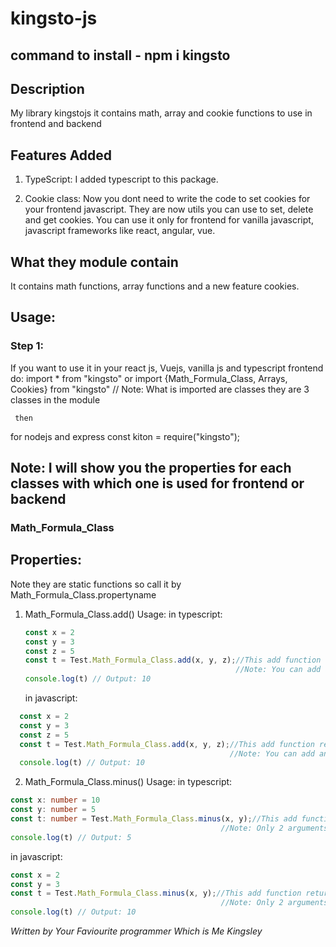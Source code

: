 # kingsto-js

## command to install - npm i kingsto

## Description
My library kingstojs it contains math, array and cookie functions to use in frontend and backend  

## Features Added
1. TypeScript: I added typescript to this package.

2. Cookie class: Now you dont need to write the code to set cookies for your frontend javascript. They are now utils you can use to set, delete and get cookies. You can use it only for frontend for vanilla javascript, javascript
frameworks like react, angular, vue. 

## What they module contain
It contains math functions, array functions and a new feature cookies. 

## Usage:
### Step 1:
If you want to use it in your react js, Vuejs, vanilla js and typescript frontend do:
import * from "kingsto"
      or
import {Math_Formula_Class, Arrays, Cookies} from "kingsto"  // Note: What is imported are classes they are 3 classes in the module
     
     then
for nodejs and express
const kiton = require("kingsto");

## Note: I will show you the properties for each classes with which one is used for frontend or backend

### Math_Formula_Class

## Properties:
Note they are static functions so call it by Math_Formula_Class.propertyname

1. Math_Formula_Class.add()
   Usage:
   in typescript:

   ```typescript
   const x = 2
   const y = 3
   const z = 5
   const t = Test.Math_Formula_Class.add(x, y, z);//This add function returns the total sum 
                                                  //Note: You can add an infinite amount of variable
   console.log(t) // Output: 10
   ```
   
   in javascript:

 ```javascript
   const x = 2
   const y = 3
   const z = 5
   const t = Test.Math_Formula_Class.add(x, y, z);//This add function returns the total sum
                                                  //Note: You can add an infinite amount of variable
   console.log(t) // Output: 10
   ```
   
   2. Math_Formula_Class.minus()
Usage:
   in typescript:

   ```typescript
   const x: number = 10
   const y: number = 5
   const t: number = Test.Math_Formula_Class.minus(x, y);//This add function returns a value after it minus the 2 arguments 
                                                  //Note: Only 2 arguments 
   console.log(t) // Output: 5 
   ```

   in javascript:

   ```javascript
   const x = 2
   const y = 3
   const t = Test.Math_Formula_Class.minus(x, y);//This add function returns a value after it minus the 2 arguments 
                                                  //Note: Only 2 arguments 
   console.log(t) // Output: 10
   ```
*Written by Your Faviourite programmer Which is Me Kingsley* 
